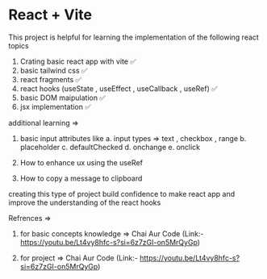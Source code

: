 # React + Vite

This project is helpful for learning the implementation of the following react topics 

1. Crating basic react app with vite ✅
2. basic tailwind css ✅
3. react fragments ✅
4. react hooks (useState , useEffect , useCallback , useRef) ✅
5. basic DOM maipulation ✅
6. jsx implementation ✅

additional learning =>

1. basic input attributes like 
    a. input types => text , checkbox , range
    b. placeholder
    c. defaultChecked
    d. onchange
    e. onclick

2. How to enhance ux using the useRef
3. How to copy a message to clipboard



creating this type of project build confidence to make react app and improve the understanding of the react hooks


Refrences =>
1. for basic concepts knowledge =>
    Chai Aur Code (Link:- https://youtu.be/Lt4vy8hfc-s?si=6z7zGI-on5MrQyGp)

2. for project =>
 Chai Aur Code (Link:- https://youtu.be/Lt4vy8hfc-s?si=6z7zGI-on5MrQyGp)
